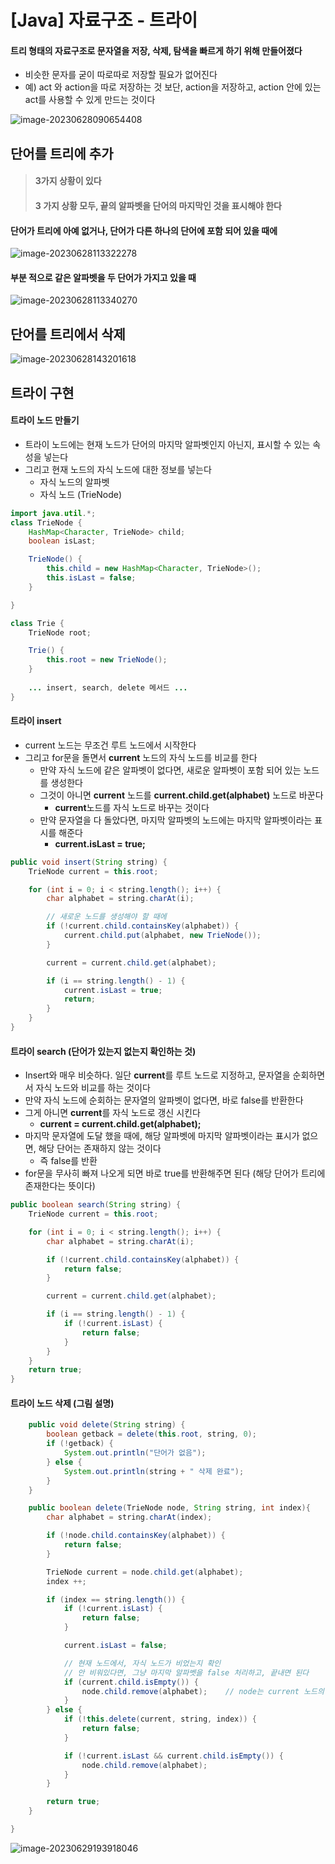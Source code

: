 # [Java] 자료구조 - 트라이



#### 트리 형태의 자료구조로 문자열을 저장, 삭제, 탐색을 빠르게 하기 위해 만들어졌다

- 비슷한 문자를 굳이 따로따로 저장할 필요가 없어진다
- 예) act 와 action을 따로 저장하는 것 보단, action을 저장하고, action 안에 있는 act를 사용할 수 있게 만드는 것이다

![image-20230628090654408](23_제로베이스_Java_자료구조_트라이.assets/image-20230628090654408.png)









## 단어를 트리에 추가

> #### 3가지 상황이 있다
>
> #### 3 가지 상황 모두, 끝의 알파벳을 단어의 마지막인 것을 표시해야 한다



#### 단어가 트리에 아예 없거나, 단어가 다른 하나의 단어에 포함 되어 있을 때에

![image-20230628113322278](23_제로베이스_Java_자료구조_트라이.assets/image-20230628113322278.png)





#### 부분 적으로 같은 알파벳을 두 단어가 가지고 있을 때

![image-20230628113340270](23_제로베이스_Java_자료구조_트라이.assets/image-20230628113340270.png)







## 단어를 트리에서 삭제

![image-20230628143201618](23_제로베이스_Java_자료구조_트라이.assets/image-20230628143201618.png)





## 트라이 구현



#### 트라이 노드 만들기

- 트라이 노드에는 현재 노드가 단어의 마지막 알파벳인지 아닌지, 표시할 수 있는 속성을 넣는다
- 그리고 현재 노드의 자식 노드에 대한 정보를 넣는다
  - 자식 노드의 알파벳
  - 자식 노드 (TrieNode)

```java
import java.util.*;
class TrieNode {
    HashMap<Character, TrieNode> child;
    boolean isLast;

    TrieNode() {
        this.child = new HashMap<Character, TrieNode>();
        this.isLast = false;
    }

}

class Trie {
    TrieNode root;

    Trie() {
        this.root = new TrieNode();
    }
    
    ... insert, search, delete 메서드 ...
}
```





#### 트라이 insert

- current 노드는 무조건 루트 노드에서 시작한다
- 그리고 for문을 돌면서 **current** 노드의 자식 노드를 비교를 한다
  - 만약 자식 노드에 같은 알파벳이 없다면, 새로운 알파벳이 포함 되어 있는 노드를 생성한다
  - 그것이 아니면 **current** 노드를 **current.child.get(alphabet)** 노드로 바꾼다
    - **current**노드를 자식 노드로 바꾸는 것이다
  - 만약 문자열을 다 돌았다면, 마지막 알파벳의 노드에는 마지막 알파벳이라는 표시를 해준다
    - **current.isLast = true;**

```java
public void insert(String string) {
    TrieNode current = this.root;

    for (int i = 0; i < string.length(); i++) {
        char alphabet = string.charAt(i);

        // 새로운 노드를 생성해야 할 때에
        if (!current.child.containsKey(alphabet)) {
            current.child.put(alphabet, new TrieNode());
        }

        current = current.child.get(alphabet);

        if (i == string.length() - 1) {
            current.isLast = true;
            return;
        }
    }
}
```





#### 트라이 search (단어가 있는지 없는지 확인하는 것)

- Insert와 매우 비슷하다. 일단 **current**를 루트 노드로 지정하고, 문자열을 순회하면서 자식 노드와 비교를 하는 것이다
- 만약 자식 노드에 순회하는 문자열의 알파벳이 없다면, 바로 false를 반환한다
- 그게 아니면 **current**를 자식 노드로 갱신 시킨다
  - **current = current.child.get(alphabet);**
- 마지막 문자열에 도달 했을 때에, 해당 알파벳에 마지막 알파벳이라는 표시가 없으면, 해당 단어는 존재하지 않는 것이다
  - 즉 false를 반환
- for문을 무사히 빠져 나오게 되면 바로 true를 반환해주면 된다 (해당 단어가 트리에 존재한다는 뜻이다)

```java
public boolean search(String string) {
    TrieNode current = this.root;

    for (int i = 0; i < string.length(); i++) {
        char alphabet = string.charAt(i);

        if (!current.child.containsKey(alphabet)) {
            return false;
        }

        current = current.child.get(alphabet);

        if (i == string.length() - 1) {
            if (!current.isLast) {
                return false;
            }
        }
    }
    return true;
}
```





#### 트라이 노드 삭제 (그림 설명)

```java
    public void delete(String string) {
        boolean getback = delete(this.root, string, 0);
        if (!getback) {
            System.out.println("단어가 없음");
        } else {
            System.out.println(string + " 삭제 완료");
        }
    }

    public boolean delete(TrieNode node, String string, int index){
        char alphabet = string.charAt(index);

        if (!node.child.containsKey(alphabet)) {
            return false;
        }

        TrieNode current = node.child.get(alphabet);
        index ++;

        if (index == string.length()) {
            if (!current.isLast) {
                return false;
            }

            current.isLast = false;

            // 현재 노드에서, 자식 노드가 비었는지 확인
            // 안 비워있다면, 그냥 마지막 알파벳을 false 처리하고, 끝내면 된다
            if (current.child.isEmpty()) {
                node.child.remove(alphabet);    // node는 current 노드의 부모 노드 (current 노드를 삭제)
            }
        } else {
            if (!this.delete(current, string, index)) {
                return false;
            }

            if (!current.isLast && current.child.isEmpty()) {
                node.child.remove(alphabet);
            }
        }

        return true;
    }

}
```

![image-20230629193918046](23_제로베이스_Java_자료구조_트라이.assets/image-20230629193918046.png)
